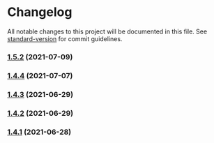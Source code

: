 # Changelog

All notable changes to this project will be documented in this file. See [standard-version](https://github.com/conventional-changelog/standard-version) for commit guidelines.

### [1.5.2](https://github.com/koatty/koatty_container/compare/v1.4.4...v1.5.2) (2021-07-09)

### [1.4.4](https://github.com/koatty/koatty_container/compare/v1.4.3...v1.4.4) (2021-07-07)

### [1.4.3](https://github.com/koatty/koatty_container/compare/v1.4.2...v1.4.3) (2021-06-29)

### [1.4.2](https://github.com/koatty/koatty_container/compare/v1.4.1...v1.4.2) (2021-06-29)

### [1.4.1](https://github.com/koatty/koatty_container/compare/v1.3.12...v1.4.1) (2021-06-28)
